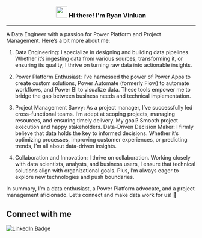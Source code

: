 <!-- Heading -->

<h3 align="center"><img src = "https://raw.githubusercontent.com/MartinHeinz/MartinHeinz/master/wave.gif" width = 30px> Hi there! I'm Ryan Vinluan</h3>

<!-- Profile Views -->

<!-- About section -->

---
A Data Engineer with a passion for Power Platform and Project Management. Here’s a bit more about me:

1. Data Engineering: I specialize in designing and building data pipelines. Whether it’s ingesting data from various sources, transforming it, or ensuring its quality, I thrive on turning raw data into actionable insights.

2. Power Platform Enthusiast: I’ve harnessed the power of Power Apps to create custom solutions, Power Automate (formerly Flow) to automate workflows, and Power BI to visualize data. These tools empower me to bridge the gap between business needs and technical implementation.

3. Project Management Savvy: As a project manager, I’ve successfully led cross-functional teams. I’m adept at scoping projects, managing resources, and ensuring timely delivery. My goal? Smooth project execution and happy stakeholders.
Data-Driven Decision Maker: I firmly believe that data holds the key to informed decisions. Whether it’s optimizing processes, improving customer experiences, or predicting trends, I’m all about data-driven insights.

4. Collaboration and Innovation: I thrive on collaboration. Working closely with data scientists, analysts, and business users, I ensure that technical solutions align with organizational goals. Plus, I’m always eager to explore new technologies and push boundaries.

In summary, I’m a data enthusiast, a Power Platform advocate, and a project management aficionado. Let’s connect and make data work for us! 🚀


<!-- About section: END -->


<!-- Conecct section -->

<h2>Connect with me </h3>
    <p>
        <a href="https://linkedin.com/in/ryan-vinluan-3a4a10165"><img src="https://img.shields.io/badge/-Gift%20rovinluan%20-blue?style=plastic&amp;labelColor=blue&amp;logo=LinkedIn&amp;link=https://linkedin.com/in/ryan-vinluan-3a4a10165" alt="LinkedIn Badge"></a> 
